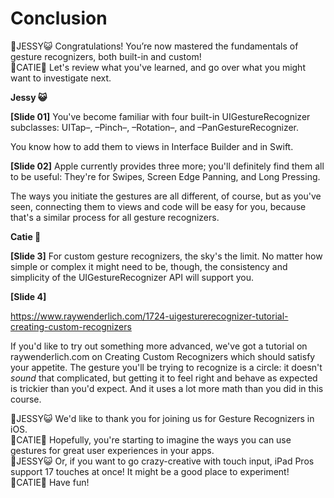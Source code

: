 # Conclusion

👯JESSY😺 Congratulations! You’re now mastered the fundamentals of gesture recognizers, both built-in and custom!  
👯CATIE🐸 Let's review what you've learned, and go over what you might want to investigate next.

**Jessy 😺**

**[Slide 01]** You've become familiar with four built-in UIGestureRecognizer subclasses: UITap–, –Pinch–, –Rotation–, and –PanGestureRecognizer.

You know how to add them to views in Interface Builder and in Swift.

**[Slide 02]** Apple currently provides three more; you'll definitely find them all to be useful: They're for Swipes, Screen Edge Panning, and Long Pressing.

The ways you initiate the gestures are all different, of course, but as you've seen, connecting them to views and code will be easy for you, because that's a similar process for all gesture recognizers.

**Catie 🐸**

**[Slide 3]** For custom gesture recognizers, the sky's the limit. No matter how simple or complex it might need to be, though, the consistency and simplicity of the UIGestureRecognizer API will support you.

**[Slide 4]** 

https://www.raywenderlich.com/1724-uigesturerecognizer-tutorial-creating-custom-recognizers

If you'd like to try out something more advanced, we've got a tutorial on raywenderlich.com on Creating Custom Recognizers which should satisfy your appetite. The gesture you'll be trying to recognize is a circle: it doesn't *sound* that complicated, but getting it to feel right and behave as expected is trickier than you'd expect. And it uses a lot more math than you did in this course.

👯JESSY😺 We'd like to thank you for joining us for Gesture Recognizers in iOS.  
👯CATIE🐸 Hopefully, you're starting to imagine the ways you can use gestures for great user experiences in your apps.  
👯JESSY😺 Or, if you want to go crazy-creative with touch input, iPad Pros support 17 touches at once! It might be a good place to experiment!  
👯CATIE🐸 Have fun!
